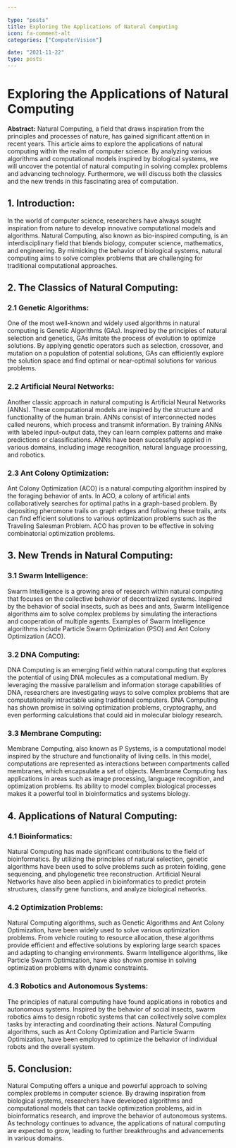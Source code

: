 ```yaml
---

type: "posts"
title: Exploring the Applications of Natural Computing
icon: fa-comment-alt
categories: ["ComputerVision"]

date: "2021-11-22"
type: posts
---
```





# Exploring the Applications of Natural Computing

**Abstract:**
Natural Computing, a field that draws inspiration from the principles and processes of nature, has gained significant attention in recent years. This article aims to explore the applications of natural computing within the realm of computer science. By analyzing various algorithms and computational models inspired by biological systems, we will uncover the potential of natural computing in solving complex problems and advancing technology. Furthermore, we will discuss both the classics and the new trends in this fascinating area of computation.

## 1. Introduction:
In the world of computer science, researchers have always sought inspiration from nature to develop innovative computational models and algorithms. Natural Computing, also known as bio-inspired computing, is an interdisciplinary field that blends biology, computer science, mathematics, and engineering. By mimicking the behavior of biological systems, natural computing aims to solve complex problems that are challenging for traditional computational approaches.

## 2. The Classics of Natural Computing:
### 2.1 Genetic Algorithms:
One of the most well-known and widely used algorithms in natural computing is Genetic Algorithms (GAs). Inspired by the principles of natural selection and genetics, GAs imitate the process of evolution to optimize solutions. By applying genetic operators such as selection, crossover, and mutation on a population of potential solutions, GAs can efficiently explore the solution space and find optimal or near-optimal solutions for various problems.

### 2.2 Artificial Neural Networks:
Another classic approach in natural computing is Artificial Neural Networks (ANNs). These computational models are inspired by the structure and functionality of the human brain. ANNs consist of interconnected nodes called neurons, which process and transmit information. By training ANNs with labeled input-output data, they can learn complex patterns and make predictions or classifications. ANNs have been successfully applied in various domains, including image recognition, natural language processing, and robotics.

### 2.3 Ant Colony Optimization:
Ant Colony Optimization (ACO) is a natural computing algorithm inspired by the foraging behavior of ants. In ACO, a colony of artificial ants collaboratively searches for optimal paths in a graph-based problem. By depositing pheromone trails on graph edges and following these trails, ants can find efficient solutions to various optimization problems such as the Traveling Salesman Problem. ACO has proven to be effective in solving combinatorial optimization problems.

## 3. New Trends in Natural Computing:
### 3.1 Swarm Intelligence:
Swarm Intelligence is a growing area of research within natural computing that focuses on the collective behavior of decentralized systems. Inspired by the behavior of social insects, such as bees and ants, Swarm Intelligence algorithms aim to solve complex problems by simulating the interactions and cooperation of multiple agents. Examples of Swarm Intelligence algorithms include Particle Swarm Optimization (PSO) and Ant Colony Optimization (ACO).

### 3.2 DNA Computing:
DNA Computing is an emerging field within natural computing that explores the potential of using DNA molecules as a computational medium. By leveraging the massive parallelism and information storage capabilities of DNA, researchers are investigating ways to solve complex problems that are computationally intractable using traditional computers. DNA Computing has shown promise in solving optimization problems, cryptography, and even performing calculations that could aid in molecular biology research.

### 3.3 Membrane Computing:
Membrane Computing, also known as P Systems, is a computational model inspired by the structure and functionality of living cells. In this model, computations are represented as interactions between compartments called membranes, which encapsulate a set of objects. Membrane Computing has applications in areas such as image processing, language recognition, and optimization problems. Its ability to model complex biological processes makes it a powerful tool in bioinformatics and systems biology.

## 4. Applications of Natural Computing:
### 4.1 Bioinformatics:
Natural Computing has made significant contributions to the field of bioinformatics. By utilizing the principles of natural selection, genetic algorithms have been used to solve problems such as protein folding, gene sequencing, and phylogenetic tree reconstruction. Artificial Neural Networks have also been applied in bioinformatics to predict protein structures, classify gene functions, and analyze biological networks.

### 4.2 Optimization Problems:
Natural Computing algorithms, such as Genetic Algorithms and Ant Colony Optimization, have been widely used to solve various optimization problems. From vehicle routing to resource allocation, these algorithms provide efficient and effective solutions by exploring large search spaces and adapting to changing environments. Swarm Intelligence algorithms, like Particle Swarm Optimization, have also shown promise in solving optimization problems with dynamic constraints.

### 4.3 Robotics and Autonomous Systems:
The principles of natural computing have found applications in robotics and autonomous systems. Inspired by the behavior of social insects, swarm robotics aims to design robotic systems that can collectively solve complex tasks by interacting and coordinating their actions. Natural Computing algorithms, such as Ant Colony Optimization and Particle Swarm Optimization, have been employed to optimize the behavior of individual robots and the overall system.

## 5. Conclusion:
Natural Computing offers a unique and powerful approach to solving complex problems in computer science. By drawing inspiration from biological systems, researchers have developed algorithms and computational models that can tackle optimization problems, aid in bioinformatics research, and improve the behavior of autonomous systems. As technology continues to advance, the applications of natural computing are expected to grow, leading to further breakthroughs and advancements in various domains.